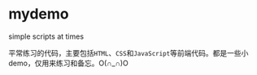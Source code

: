# mydemo
simple scripts at times

平常练习的代码，主要包括`HTML`、`CSS`和`JavaScript`等前端代码。都是一些小demo，仅用来练习和备忘。O(∩_∩)O
